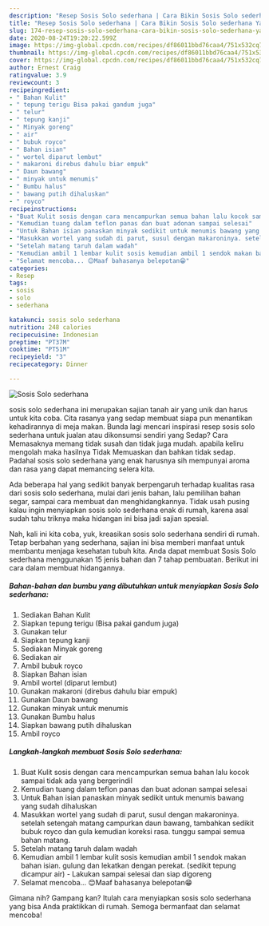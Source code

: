 ```yaml
---
description: "Resep Sosis Solo sederhana | Cara Bikin Sosis Solo sederhana Yang Paling Enak"
title: "Resep Sosis Solo sederhana | Cara Bikin Sosis Solo sederhana Yang Paling Enak"
slug: 174-resep-sosis-solo-sederhana-cara-bikin-sosis-solo-sederhana-yang-paling-enak
date: 2020-08-24T19:20:22.599Z
image: https://img-global.cpcdn.com/recipes/df86011bbd76caa4/751x532cq70/sosis-solo-sederhana-foto-resep-utama.jpg
thumbnail: https://img-global.cpcdn.com/recipes/df86011bbd76caa4/751x532cq70/sosis-solo-sederhana-foto-resep-utama.jpg
cover: https://img-global.cpcdn.com/recipes/df86011bbd76caa4/751x532cq70/sosis-solo-sederhana-foto-resep-utama.jpg
author: Ernest Craig
ratingvalue: 3.9
reviewcount: 3
recipeingredient:
- " Bahan Kulit"
- " tepung terigu Bisa pakai gandum juga"
- " telur"
- " tepung kanji"
- " Minyak goreng"
- " air"
- " bubuk royco"
- " Bahan isian"
- " wortel diparut lembut"
- " makaroni direbus dahulu biar empuk"
- " Daun bawang"
- " minyak untuk menumis"
- " Bumbu halus"
- " bawang putih dihaluskan"
- " royco"
recipeinstructions:
- "Buat Kulit sosis dengan cara mencampurkan semua bahan lalu kocok sampai tidak ada yang bergerindil"
- "Kemudian tuang dalam teflon panas dan buat adonan sampai selesai"
- "Untuk Bahan isian panaskan minyak sedikit untuk menumis bawang yang sudah dihaluskan"
- "Masukkan wortel yang sudah di parut, susul dengan makaroninya. setelah setengah matang campurkan daun bawang, tambahkan sedikit bubuk royco dan gula kemudian koreksi rasa. tunggu sampai semua bahan matang."
- "Setelah matang taruh dalam wadah"
- "Kemudian ambil 1 lembar kulit sosis kemudian ambil 1 sendok makan bahan isian. gulung dan lekatkan dengan perekat. (sedikit tepung dicampur air)  Lakukan sampai selesai dan siap digoreng"
- "Selamat mencoba... 😊Maaf bahasanya belepotan😁"
categories:
- Resep
tags:
- sosis
- solo
- sederhana

katakunci: sosis solo sederhana 
nutrition: 248 calories
recipecuisine: Indonesian
preptime: "PT37M"
cooktime: "PT51M"
recipeyield: "3"
recipecategory: Dinner

---
```



![Sosis Solo sederhana](https://img-global.cpcdn.com/recipes/df86011bbd76caa4/751x532cq70/sosis-solo-sederhana-foto-resep-utama.jpg)


sosis solo sederhana ini merupakan sajian tanah air yang unik dan harus untuk kita coba. Cita rasanya yang sedap membuat siapa pun menantikan kehadirannya di meja makan.
Bunda lagi mencari inspirasi resep sosis solo sederhana untuk jualan atau dikonsumsi sendiri yang Sedap? Cara Memasaknya memang tidak susah dan tidak juga mudah. apabila keliru mengolah maka hasilnya Tidak Memuaskan dan bahkan tidak sedap. Padahal sosis solo sederhana yang enak harusnya sih mempunyai aroma dan rasa yang dapat memancing selera kita.

Ada beberapa hal yang sedikit banyak berpengaruh terhadap kualitas rasa dari sosis solo sederhana, mulai dari jenis bahan, lalu pemilihan bahan segar, sampai cara membuat dan menghidangkannya. Tidak usah pusing kalau ingin menyiapkan sosis solo sederhana enak di rumah, karena asal sudah tahu triknya maka hidangan ini bisa jadi sajian spesial.




Nah, kali ini kita coba, yuk, kreasikan sosis solo sederhana sendiri di rumah. Tetap berbahan yang sederhana, sajian ini bisa memberi manfaat untuk membantu menjaga kesehatan tubuh kita. Anda dapat membuat Sosis Solo sederhana menggunakan 15 jenis bahan dan 7 tahap pembuatan. Berikut ini cara dalam membuat hidangannya.

<!--inarticleads1-->

##### Bahan-bahan dan bumbu yang dibutuhkan untuk menyiapkan Sosis Solo sederhana:

1. Sediakan  Bahan Kulit
1. Siapkan  tepung terigu (Bisa pakai gandum juga)
1. Gunakan  telur
1. Siapkan  tepung kanji
1. Sediakan  Minyak goreng
1. Sediakan  air
1. Ambil  bubuk royco
1. Siapkan  Bahan isian
1. Ambil  wortel (diparut lembut)
1. Gunakan  makaroni (direbus dahulu biar empuk)
1. Gunakan  Daun bawang
1. Gunakan  minyak untuk menumis
1. Gunakan  Bumbu halus
1. Siapkan  bawang putih dihaluskan
1. Ambil  royco




<!--inarticleads2-->

##### Langkah-langkah membuat Sosis Solo sederhana:

1. Buat Kulit sosis dengan cara mencampurkan semua bahan lalu kocok sampai tidak ada yang bergerindil
1. Kemudian tuang dalam teflon panas dan buat adonan sampai selesai
1. Untuk Bahan isian panaskan minyak sedikit untuk menumis bawang yang sudah dihaluskan
1. Masukkan wortel yang sudah di parut, susul dengan makaroninya. setelah setengah matang campurkan daun bawang, tambahkan sedikit bubuk royco dan gula kemudian koreksi rasa. tunggu sampai semua bahan matang.
1. Setelah matang taruh dalam wadah
1. Kemudian ambil 1 lembar kulit sosis kemudian ambil 1 sendok makan bahan isian. gulung dan lekatkan dengan perekat. (sedikit tepung dicampur air)  - Lakukan sampai selesai dan siap digoreng
1. Selamat mencoba... 😊Maaf bahasanya belepotan😁




Gimana nih? Gampang kan? Itulah cara menyiapkan sosis solo sederhana yang bisa Anda praktikkan di rumah. Semoga bermanfaat dan selamat mencoba!
